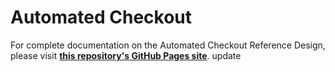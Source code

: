 # Automated Checkout

For complete documentation on the Automated Checkout Reference Design, please visit **[this repository's GitHub Pages site](https://intel-retail.github.io/automated-vending/index.html)**.
update

